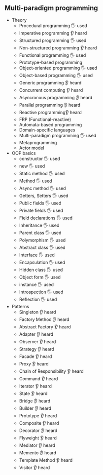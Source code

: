 ## Multi-paradigm programming

- Theory
  - Procedural programming 🖐️ used
  - Imperative programming  👂 heard
  - Structured programming 🖐️ used
  - Non-structured programming 👂 heard
  - Functional programming 🖐️ used
  - Prototype-based programming
  - Object-oriented programming 🖐️ used
  - Object-based programming 🖐️ used
  - Generic programming 👂 heard
  - Concurrent computing 👂 heard
  - Asyncronous programming  👂 heard
  - Parallel programming 👂 heard
  - Reactive programming👂 heard
  - FRP (Functional-reactive)
  - Automata-based programming
  - Domain-specific languages
  - Multi-paradigm programming 🖐️ used
  - Metaprogramming
  - Actor model
- OOP basics
  - constructor 🖐️ used
  - new 🖐️ used 
  - Static method 🖐️ used
  - Method 🖐️ used
  - Async method 🖐️ used 
  - Getters, Setters 🖐️ used
  - Public fields 🖐️ used
  - Private fields 🖐️ used
  - Field declarations 🖐️ used
  - Inheritance 🖐️ used
  - Parent class 🖐️ used
  - Polymorphism 🖐️ used
  - Abstract class 🖐️ used
  - Interface 🖐️ used
  - Encapsulation 🖐️ used
  - Hidden class 🖐️ used
  - Object form 🖐️ used
  - instance 🖐️ used
  - Introspection 🖐️ used
  - Reflection 🖐️ used
- Patterns
  - Singleton 👂 heard
  - Factory Method 👂 heard
  - Abstract Factory 👂 heard
  - Adapter 👂 heard 
  - Observer 👂 heard
  - Strategy 👂 heard
  - Facade 👂 heard 
  - Proxy 👂 heard
  - Chain of Responsibility 👂 heard
  - Command 👂 heard
  - Iterator 👂 heard
  - State 👂 heard
  - Bridge 👂 heard
  - Builder 👂 heard
  - Prototype 👂 heard
  - Composite 👂 heard
  - Decorator 👂 heard
  - Flyweight 👂 heard
  - Mediator 👂 heard
  - Memento 👂 heard
  - Template Method 👂 heard
  - Visitor 👂 heard

